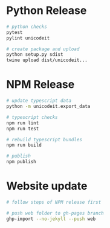 # Python Release

```sh
# python checks
pytest
pylint unicodeit

# create package and upload
python setup.py sdist
twine upload dist/unicodeit...
```


# NPM Release

```sh
# update typescript data
python -m unicodeit.export_data

# typescript checks
npm run lint
npm run test

# rebuild typescript bundles
npm run build

# publish
npm publish
```


# Website update

```sh
# follow steps of NPM release first

# push web folder to gh-pages branch
ghp-import --no-jekyll --push web
```
